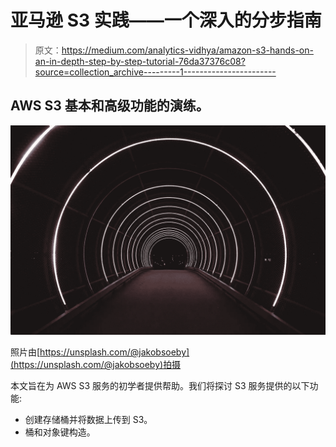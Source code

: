 # 亚马逊 S3 实践——一个深入的分步指南

> 原文：<https://medium.com/analytics-vidhya/amazon-s3-hands-on-an-in-depth-step-by-step-tutorial-76da37376c08?source=collection_archive---------1----------------------->

## AWS S3 基本和高级功能的演练。

![](img/e0ad3c67e39cb1540573697540515461.png)

照片由[https://unsplash.com/@jakobsoeby](https://unsplash.com/@jakobsoeby)拍摄

本文旨在为 AWS S3 服务的初学者提供帮助。我们将探讨 S3 服务提供的以下功能:

*   创建存储桶并将数据上传到 S3。
*   桶和对象键构造。